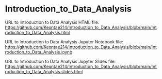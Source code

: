 # Introduction_to_Data_Analysis

URL to Introduction to Data Analysis HTML file:
https://github.com/Keontae214/Introduction_to_Data_Analysis/blob/main/Introduction_to_Data_Analysis.html

URL to Introduction to Data Analysis Jupyter Notebook file:
https://github.com/Keontae214/Introduction_to_Data_Analysis/blob/main/Introduction_to_Data_Analysis.ipynb

URL to Introduction to Data Analysis Jupyter Slides file:
https://github.com/Keontae214/Introduction_to_Data_Analysis/blob/main/Introduction_to_Data_Analysis.slides.html
